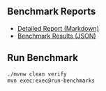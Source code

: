 ## Benchmark Reports

- [Detailed Report (Markdown)](https://github.com/zavik001/jmh-benchmark/blob/main/report/report.md)
- [Benchmark Results (JSON)](https://github.com/zavik001/jmh-benchmark/blob/main/report/result.json)

## Run Benchmark
```bash
./mvnw clean verify
mvn exec:exec@run-benchmarks
